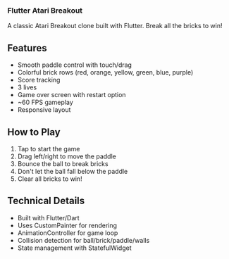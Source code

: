 ### Flutter Atari Breakout

A classic Atari Breakout clone built with Flutter. Break all the bricks to win!

## Features

- Smooth paddle control with touch/drag
- Colorful brick rows (red, orange, yellow, green, blue, purple)
- Score tracking
- 3 lives
- Game over screen with restart option
- ~60 FPS gameplay
- Responsive layout

## How to Play

1. Tap to start the game
2. Drag left/right to move the paddle
3. Bounce the ball to break bricks
4. Don't let the ball fall below the paddle
5. Clear all bricks to win!

## Technical Details

- Built with Flutter/Dart
- Uses CustomPainter for rendering
- AnimationController for game loop
- Collision detection for ball/brick/paddle/walls
- State management with StatefulWidget
